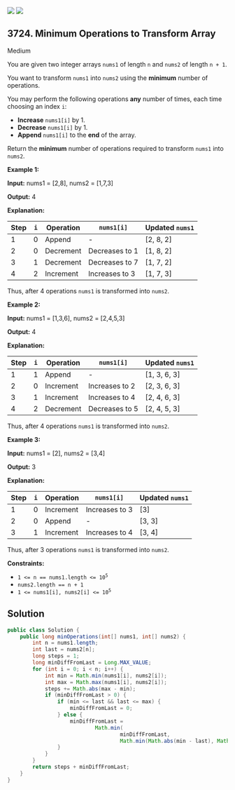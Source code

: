 [![](https://img.shields.io/github/stars/javadev/LeetCode-in-Java?label=Stars&style=flat-square)](https://github.com/javadev/LeetCode-in-Java)
[![](https://img.shields.io/github/forks/javadev/LeetCode-in-Java?label=Fork%20me%20on%20GitHub%20&style=flat-square)](https://github.com/javadev/LeetCode-in-Java/fork)

## 3724\. Minimum Operations to Transform Array

Medium

You are given two integer arrays `nums1` of length `n` and `nums2` of length `n + 1`.

You want to transform `nums1` into `nums2` using the **minimum** number of operations.

You may perform the following operations **any** number of times, each time choosing an index `i`:

*   **Increase** `nums1[i]` by 1.
*   **Decrease** `nums1[i]` by 1.
*   **Append** `nums1[i]` to the **end** of the array.

Return the **minimum** number of operations required to transform `nums1` into `nums2`.

**Example 1:**

**Input:** nums1 = [2,8], nums2 = [1,7,3]

**Output:** 4

**Explanation:**

| Step | `i` | Operation | `nums1[i]` | Updated `nums1` |
|------|------|------------|-------------|----------------|
| 1 | 0 | Append | - | [2, 8, 2] |
| 2 | 0 | Decrement | Decreases to 1 | [1, 8, 2] |
| 3 | 1 | Decrement | Decreases to 7 | [1, 7, 2] |
| 4 | 2 | Increment | Increases to 3 | [1, 7, 3] |

Thus, after 4 operations `nums1` is transformed into `nums2`.

**Example 2:**

**Input:** nums1 = [1,3,6], nums2 = [2,4,5,3]

**Output:** 4

**Explanation:**

| Step | `i` | Operation | `nums1[i]` | Updated `nums1` |
|------|------|------------|-------------|----------------|
| 1 | 1 | Append | - | [1, 3, 6, 3] |
| 2 | 0 | Increment | Increases to 2 | [2, 3, 6, 3] |
| 3 | 1 | Increment | Increases to 4 | [2, 4, 6, 3] |
| 4 | 2 | Decrement | Decreases to 5 | [2, 4, 5, 3] |

Thus, after 4 operations `nums1` is transformed into `nums2`.

**Example 3:**

**Input:** nums1 = [2], nums2 = [3,4]

**Output:** 3

**Explanation:**

| Step | `i` | Operation | `nums1[i]` | Updated `nums1` |
|------|------|------------|-------------|----------------|
| 1 | 0 | Increment | Increases to 3 | [3] |
| 2 | 0 | Append | - | [3, 3] |
| 3 | 1 | Increment | Increases to 4 | [3, 4] |

Thus, after 3 operations `nums1` is transformed into `nums2`.

**Constraints:**

*   <code>1 <= n == nums1.length <= 10<sup>5</sup></code>
*   `nums2.length == n + 1`
*   <code>1 <= nums1[i], nums2[i] <= 10<sup>5</sup></code>

## Solution

```java
public class Solution {
    public long minOperations(int[] nums1, int[] nums2) {
        int n = nums1.length;
        int last = nums2[n];
        long steps = 1;
        long minDiffFromLast = Long.MAX_VALUE;
        for (int i = 0; i < n; i++) {
            int min = Math.min(nums1[i], nums2[i]);
            int max = Math.max(nums1[i], nums2[i]);
            steps += Math.abs(max - min);
            if (minDiffFromLast > 0) {
                if (min <= last && last <= max) {
                    minDiffFromLast = 0;
                } else {
                    minDiffFromLast =
                            Math.min(
                                    minDiffFromLast,
                                    Math.min(Math.abs(min - last), Math.abs(max - last)));
                }
            }
        }
        return steps + minDiffFromLast;
    }
}
```